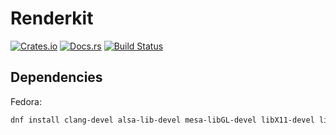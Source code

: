 # Renderkit
[![Crates.io](https://img.shields.io/crates/v/renderkit)](https://crates.io/crates/renderkit)
[![Docs.rs](https://docs.rs/renderkit/badge.svg)](https://docs.rs/renderkit)
[![Build Status](https://github.com/Ewpratten/renderkit/actions/workflows/build.yml/badge.svg)](https://github.com/Ewpratten/renderkit/actions/workflows/build.yml)


## Dependencies

Fedora:

```sh
dnf install clang-devel alsa-lib-devel mesa-libGL-devel libX11-devel libXrandr-devel libXi-devel libXcursor-devel libXinerama-devel libatomic cmake
```
